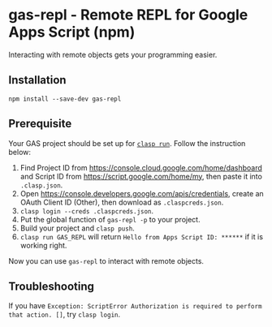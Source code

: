 # gas-repl - Remote REPL for Google Apps Script (npm)

Interacting with remote objects gets your programming easier.

## Installation

```
npm install --save-dev gas-repl
```

## Prerequisite

Your GAS project should be set up for [`clasp run`](https://github.com/google/clasp/blob/master/docs/run.md). Follow the instruction below:

1. Find Project ID from <https://console.cloud.google.com/home/dashboard> and Script ID from <https://script.google.com/home/my>, then paste it into `.clasp.json`.
2. Open <https://console.developers.google.com/apis/credentials>, create an OAuth Client ID (Other), then download as `.claspcreds.json`.
3. `clasp login --creds .claspcreds.json`.
4. Put the global function of `gas-repl -p` to your project.
5. Build your project and `clasp push`.
6. `clasp run GAS_REPL` will return `Hello from Apps Script ID: ******` if it is working right.

Now you can use `gas-repl` to interact with remote objects.

## Troubleshooting

If you have `Exception: ScriptError Authorization is required to perform that action. []`, try `clasp login`.

